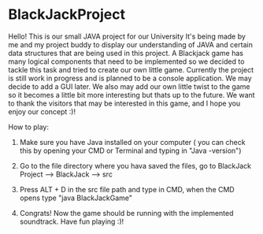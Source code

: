 # BlackJackProject
Hello! This is our small JAVA project for our University
It's being made by me and my project buddy to display our understanding of JAVA and certain data structures that are being used in this project.
A Blackjack game has many logical components that need to be implemented so we decided to tackle this task and tried to create our own little game.
Currently the project is still work in progress and is planned to be a console application. We may decide to add a GUI later.
We also may add our own little twist to the game so it becomes a little bit more interesting but thats up to the future.
We want to thank the visitors that may be interested in this game, and I hope you enjoy our concept :)!


How to play:
1. Make sure you have Java installed on your computer ( you can check this by opening your CMD or Terminal and typing in "Java -version")


2. Go to the file directory where you hava saved the files, go to BlackJack Project --> BlackJack --> src


3. Press ALT + D in the src file path and type in CMD, when the CMD opens type "java BlackJackGame" 


4. Congrats! Now the game should be running with the implemented soundtrack. Have fun playing :)!
